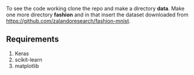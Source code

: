 To see the code working clone the repo and make a directory <b>data</b>. Make one more directory <b>fashion</b> and in that insert the dataset downloaded from 
https://github.com/zalandoresearch/fashion-mnist.

## Requirements
1. Keras
2. scikit-learn
3. matplotlib
